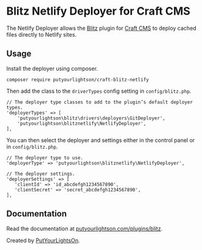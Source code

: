 # Blitz Netlify Deployer for Craft CMS

The Netlify Deployer allows the [Blitz](https://putyourlightson.com/plugins/blitz) plugin for [Craft CMS](https://craftcms.com/) to deploy cached files directly to Netlify sites.

## Usage

Install the deployer using composer.

```
composer require putyourlightson/craft-blitz-netlify
```

Then add the class to the `driverTypes` config setting in `config/blitz.php`.

```
// The deployer type classes to add to the plugin’s default deployer types.
'deployerTypes' => [
    'putyourlightson\blitz\drivers\deployers\GitDeployer',
    'putyourlightson\blitznetlify\NetlifyDeployer',
],
```

You can then select the deployer and settings either in the control panel or in `config/blitz.php`.

```
// The deployer type to use.
'deployerType' => 'putyourlightson\blitznetlify\NetlifyDeployer',

// The deployer settings.
'deployerSettings' => [
   'clientId' => 'id_abcdefgh1234567890',
   'clientSecret' => 'secret_abcdefgh1234567890',
],
```

## Documentation

Read the documentation at [putyourlightson.com/plugins/blitz](https://putyourlightson.com/plugins/blitz#remote-deployers).

Created by [PutYourLightsOn](https://putyourlightson.com/).
